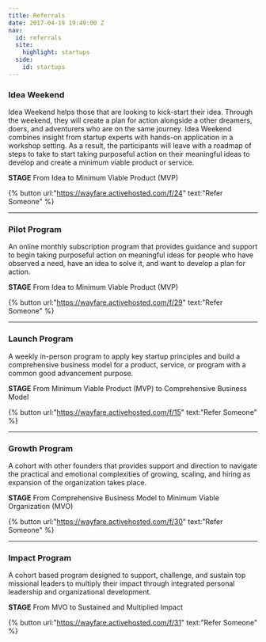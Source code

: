 ```yaml
---
title: Referrals
date: 2017-04-19 19:49:00 Z
nav:
  id: referrals
  site:
    highlight: startups
  side:
    id: startups
---
```


### Idea Weekend

Idea Weekend helps those that are looking to kick-start their idea. Through the weekend, they will create a plan for action alongside a other dreamers, doers, and adventurers who are on the same journey. Idea Weekend combines insight from startup experts with hands-on application in a workshop setting. As a result, the participants will leave with a roadmap of steps to take to start taking purposeful action on their meaningful ideas to develop and create a minimum viable product or service.

**STAGE**
From Idea to Minimum Viable Product (MVP)

{% button url:"https://wayfare.activehosted.com/f/24" text:"Refer Someone" %}

----

### Pilot Program

An online monthly subscription program that provides guidance and support to begin taking purposeful action on meaningful ideas for people who have observed a need, have an idea to solve it, and want to develop a plan for action. 

**STAGE**
From Idea to Minimum Viable Product (MVP)

{% button url:"https://wayfare.activehosted.com/f/29" text:"Refer Someone" %}

----

### Launch Program

A weekly in-person program to apply key startup principles and build a comprehensive business model for a product, service, or program with a common good advancement purpose. 

**STAGE**
From Minimum Viable Product (MVP) to Comprehensive Business Model

{% button url:"https://wayfare.activehosted.com/f/15" text:"Refer Someone" %}

----

### Growth Program

A cohort with other founders that provides support and direction to navigate the practical and emotional complexities of growing, scaling, and hiring as expansion  of the organization takes place.

**STAGE**
From Comprehensive Business Model to Minimum Viable Organization (MVO)

{% button url:"https://wayfare.activehosted.com/f/30" text:"Refer Someone" %}

----

### Impact Program

A cohort based program designed to support, challenge, and sustain top missional leaders to multiply their impact through integrated personal leadership and organizational development.

**STAGE**
From MVO to Sustained and Multiplied Impact

{% button url:"https://wayfare.activehosted.com/f/31" text:"Refer Someone" %}
